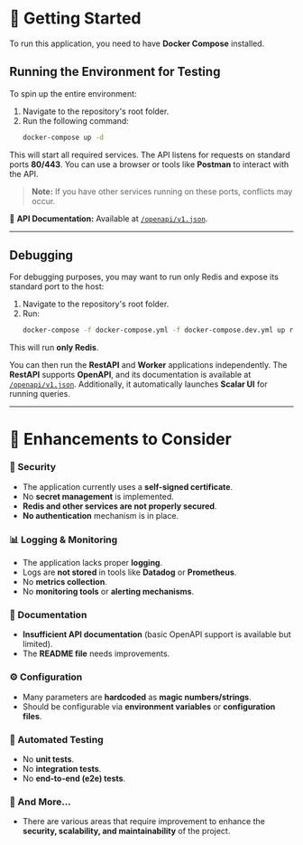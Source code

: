 # 🚀 Getting Started

To run this application, you need to have **Docker Compose** installed.

## Running the Environment for Testing

To spin up the entire environment:

1. Navigate to the repository's root folder.
2. Run the following command:
   ```sh
   docker-compose up -d
   ```

This will start all required services. The API listens for requests on standard ports **80/443**. You can use a browser or tools like **Postman** to interact with the API.

> **Note:** If you have other services running on these ports, conflicts may occur.

📜 **API Documentation:** Available at [`/openapi/v1.json`](./openapi/v1.json).

---

## Debugging

For debugging purposes, you may want to run only Redis and expose its standard port to the host:

1. Navigate to the repository's root folder.
2. Run:
   ```sh
   docker-compose -f docker-compose.yml -f docker-compose.dev.yml up redis -d
   ```

This will run **only Redis**.

You can then run the **RestAPI** and **Worker** applications independently. The **RestAPI** supports **OpenAPI**, and its documentation is available at [`/openapi/v1.json`](./openapi/v1.json). Additionally, it automatically launches **Scalar UI** for running queries.

---

# 📌 Enhancements to Consider

### 🔐 Security
- The application currently uses a **self-signed certificate**.
- No **secret management** is implemented.
- **Redis and other services are not properly secured**.
- **No authentication** mechanism is in place.

### 📊 Logging & Monitoring
- The application lacks proper **logging**.
- Logs are **not stored** in tools like **Datadog** or **Prometheus**.
- No **metrics collection**.
- No **monitoring tools** or **alerting mechanisms**.

### 📖 Documentation
- **Insufficient API documentation** (basic OpenAPI support is available but limited).
- The **README file** needs improvements.

### ⚙️ Configuration
- Many parameters are **hardcoded** as **magic numbers/strings**.
- Should be configurable via **environment variables** or **configuration files**.

### 🧪 Automated Testing
- No **unit tests**.
- No **integration tests**.
- No **end-to-end (e2e) tests**.

### 🚀 And More...
- There are various areas that require improvement to enhance the **security, scalability, and maintainability** of the project.
